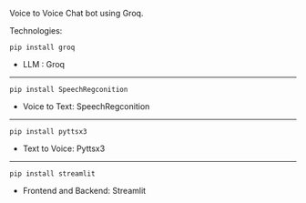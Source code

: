 Voice to Voice Chat bot using Groq.

Technologies:
```
pip install groq
```
- LLM : Groq
---
```
pip install SpeechRegconition
```
- Voice to Text: SpeechRegconition
---
```
pip install pyttsx3
```
- Text to Voice: Pyttsx3
---
```
pip install streamlit
```
- Frontend and Backend: Streamlit
